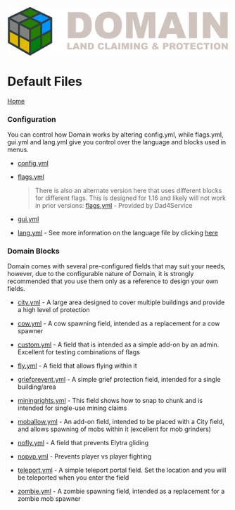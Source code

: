 ![Domain](/images/domain_alt_small.png)

# Default Files

[Home](https://torpkev.github.io/domain_docs)

### Configuration

You can control how Domain works by altering config.yml, while flags.yml, gui.yml and lang.yml give you control over the language and blocks used in menus.

- [config.yml](https://torpkev.github.io/domain_docs/resources/config.yml)

- [flags.yml](https://torpkev.github.io/domain_docs/resources/flags.yml)
  > There is also an alternate version here that uses different blocks for different flags.  This is designed for 1.16 and likely will not work in prior versions:
  > [flags.yml](https://torpkev.github.io/domain_docs/resources/user/dad4service/flags.yml) - Provided by Dad4Service

- [gui.yml](https://torpkev.github.io/domain_docs/resources/gui.yml)

- [lang.yml](https://torpkev.github.io/domain_docs/resources/lang.yml) - See more information on the language file by clicking [here](https://torpkev.github.io/domain_docs/language)

### Domain Blocks

Domain comes with several pre-configured fields that may suit your needs, however, due to the configurable nature of Domain, it is strongly recommended that you use them only as a reference to design your own fields.

- [city.yml](https://torpkev.github.io/domain_docs/resources/blocks/city.yml) - A large area designed to cover multiple buildings and provide a high level of protection

- [cow.yml](https://torpkev.github.io/domain_docs/resources/blocks/cow.yml) - A cow spawning field, intended as a replacement for a cow spawner

- [custom.yml](https://torpkev.github.io/domain_docs/resources/blocks/custom.yml) - A field that is intended as a simple add-on by an admin.  Excellent for testing combinations of flags

- [fly.yml](https://torpkev.github.io/domain_docs/resources/blocks/fly.yml) - A field that allows flying within it

- [griefprevent.yml](https://torpkev.github.io/domain_docs/resources/blocks/griefprevent.yml) - A simple grief protection field, intended for a single building/area

- [miningrights.yml](https://torpkev.github.io/domain_docs/resources/blocks/miningrights.yml) - This field shows how to snap to chunk and is intended for single-use mining claims

- [moballow.yml](https://torpkev.github.io/domain_docs/resources/blocks/moballow.yml) - An add-on field, intended to be placed with a City field, and allows spawning of mobs within it (excellent for mob grinders)

- [nofly.yml](https://torpkev.github.io/domain_docs/resources/blocks/nofly.yml) - A field that prevents Elytra gliding

- [nopvp.yml](https://torpkev.github.io/domain_docs/resources/blocks/nopvp.yml) - Prevents player vs player fighting

- [teleport.yml](https://torpkev.github.io/domain_docs/resources/blocks/teleport.yml) - A simple teleport portal field.  Set the location and you will be teleported when you enter the field

- [zombie.yml](https://torpkev.github.io/domain_docs/resources/blocks/zombie.yml) - A zombie spawning field, intended as a replacement for a zombie mob spawner
